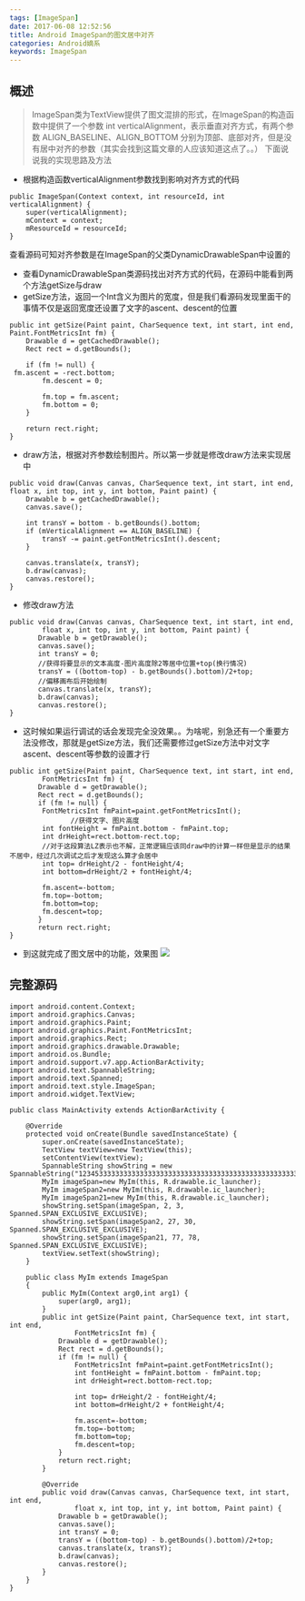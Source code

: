 ```yaml
---
tags: [ImageSpan]
date: 2017-06-08 12:52:56
title: Android ImageSpan的图文居中对齐
categories: Android嫡系
keywords: ImageSpan
---
```

## 概述
> ImageSpan类为TextView提供了图文混排的形式，在ImageSpan的构造函数中提供了一个参数 int verticalAlignment，表示垂直对齐方式，有两个参数 ALIGN_BASELINE、ALIGN_BOTTOM 分别为顶部、底部对齐，但是没有居中对齐的参数（其实会找到这篇文章的人应该知道这点了。。）
下面说说我的实现思路及方法

<!-- more -->
<!-- 这是　　缩进-->

- 根据构造函数verticalAlignment参数找到影响对齐方式的代码
```
public ImageSpan(Context context, int resourceId, int verticalAlignment) {  
    super(verticalAlignment);  
    mContext = context;  
    mResourceId = resourceId;  
}
```
查看源码可知对齐参数是在ImageSpan的父类DynamicDrawableSpan中设置的

- 查看DynamicDrawableSpan类源码找出对齐方式的代码，在源码中能看到两个方法getSize与draw
- getSize方法，返回一个Int含义为图片的宽度，但是我们看源码发现里面干的事情不仅是返回宽度还设置了文字的ascent、descent的位置
```
public int getSize(Paint paint, CharSequence text, int start, int end, Paint.FontMetricsInt fm) {  
    Drawable d = getCachedDrawable();  
    Rect rect = d.getBounds();  
  
    if (fm != null) {  
 fm.ascent = -rect.bottom;   
        fm.descent = 0;   
  
        fm.top = fm.ascent;  
        fm.bottom = 0;  
    }  
  
    return rect.right;  
}
```
- draw方法，根据对齐参数绘制图片。所以第一步就是修改draw方法来实现居中
```
public void draw(Canvas canvas, CharSequence text, int start, int end, float x, int top, int y, int bottom, Paint paint) {  
    Drawable b = getCachedDrawable();  
    canvas.save();  
      
    int transY = bottom - b.getBounds().bottom;  
    if (mVerticalAlignment == ALIGN_BASELINE) {  
        transY -= paint.getFontMetricsInt().descent;  
    }  
  
    canvas.translate(x, transY);  
    b.draw(canvas);  
    canvas.restore();  
}
```
- 修改draw方法
```
public void draw(Canvas canvas, CharSequence text, int start, int end,  
        float x, int top, int y, int bottom, Paint paint) {  
       Drawable b = getDrawable();  
       canvas.save();  
       int transY = 0;  
       //获得将要显示的文本高度-图片高度除2等居中位置+top(换行情况)  
       transY = ((bottom-top) - b.getBounds().bottom)/2+top;  
       //偏移画布后开始绘制  
       canvas.translate(x, transY);  
       b.draw(canvas);  
       canvas.restore();  
}  
```
- 这时候如果运行调试的话会发现完全没效果。。为啥呢，别急还有一个重要方法没修改，那就是getSize方法，我们还需要修过getSize方法中对文字ascent、descent等参数的设置才行
```
public int getSize(Paint paint, CharSequence text, int start, int end,  
        FontMetricsInt fm) {  
       Drawable d = getDrawable();  
       Rect rect = d.getBounds();  
       if (fm != null) {  
        FontMetricsInt fmPaint=paint.getFontMetricsInt();  
               //获得文字、图片高度  
        int fontHeight = fmPaint.bottom - fmPaint.top;  
        int drHeight=rect.bottom-rect.top;  
        //对于这段算法LZ表示也不解，正常逻辑应该同draw中的计算一样但是显示的结果不居中，经过几次调试之后才发现这么算才会居中  
        int top= drHeight/2 - fontHeight/4;  
        int bottom=drHeight/2 + fontHeight/4;  
          
        fm.ascent=-bottom;  
        fm.top=-bottom;  
        fm.bottom=top;  
        fm.descent=top;  
       }  
       return rect.right;  
}  
```
- 到这就完成了图文居中的功能，效果图
![](http://dinson-blog.hdinson.cn/FqIDeDcW0kEl2_U1GHhlaPia6hi6.png)

## 完整源码
```
import android.content.Context;  
import android.graphics.Canvas;  
import android.graphics.Paint;  
import android.graphics.Paint.FontMetricsInt;  
import android.graphics.Rect;  
import android.graphics.drawable.Drawable;  
import android.os.Bundle;  
import android.support.v7.app.ActionBarActivity;  
import android.text.SpannableString;  
import android.text.Spanned;  
import android.text.style.ImageSpan;  
import android.widget.TextView;  
  
public class MainActivity extends ActionBarActivity {  
  
    @Override  
    protected void onCreate(Bundle savedInstanceState) {  
        super.onCreate(savedInstanceState);  
        TextView textView=new TextView(this);  
        setContentView(textView);  
        SpannableString showString = new SpannableString("1234533333333333333333333333333333333333333333333333333333333333333333333333333333333333333333333333333333333333333333333333333333333333333333333333333333333333333333333333333333336");  
        MyIm imageSpan=new MyIm(this, R.drawable.ic_launcher);  
        MyIm imageSpan2=new MyIm(this, R.drawable.ic_launcher);  
        MyIm imageSpan21=new MyIm(this, R.drawable.ic_launcher);  
        showString.setSpan(imageSpan, 2, 3, Spanned.SPAN_EXCLUSIVE_EXCLUSIVE);  
        showString.setSpan(imageSpan2, 27, 30, Spanned.SPAN_EXCLUSIVE_EXCLUSIVE);  
        showString.setSpan(imageSpan21, 77, 78, Spanned.SPAN_EXCLUSIVE_EXCLUSIVE);  
        textView.setText(showString);  
    }  
      
    public class MyIm extends ImageSpan  
    {  
        public MyIm(Context arg0,int arg1) {  
            super(arg0, arg1);  
        }  
        public int getSize(Paint paint, CharSequence text, int start, int end,  
                FontMetricsInt fm) {  
            Drawable d = getDrawable();  
            Rect rect = d.getBounds();  
            if (fm != null) {  
                FontMetricsInt fmPaint=paint.getFontMetricsInt();  
                int fontHeight = fmPaint.bottom - fmPaint.top;  
                int drHeight=rect.bottom-rect.top;  
                  
                int top= drHeight/2 - fontHeight/4;  
                int bottom=drHeight/2 + fontHeight/4;  
                  
                fm.ascent=-bottom;  
                fm.top=-bottom;  
                fm.bottom=top;  
                fm.descent=top;  
            }  
            return rect.right;  
        }  
          
        @Override  
        public void draw(Canvas canvas, CharSequence text, int start, int end,  
                float x, int top, int y, int bottom, Paint paint) {  
            Drawable b = getDrawable();  
            canvas.save();  
            int transY = 0;  
            transY = ((bottom-top) - b.getBounds().bottom)/2+top;  
            canvas.translate(x, transY);  
            b.draw(canvas);  
            canvas.restore();  
        }  
    }  
}  
```






















<!-- <iframe frameborder="no" border="0" marginwidth="0" marginheight="0" width=100% height=86 src="//music.163.com/outchain/player?type=2&id=songid&auto=1&height=66"></iframe> -->